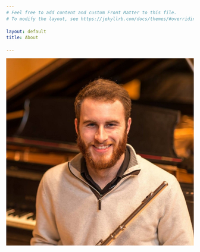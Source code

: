 ```yaml
---
# Feel free to add content and custom Front Matter to this file.
# To modify the layout, see https://jekyllrb.com/docs/themes/#overriding-theme-defaults

layout: default
title: About

---
```


![headshot](/files/zach-robarge_headshot-480x480@2x.jpg)
